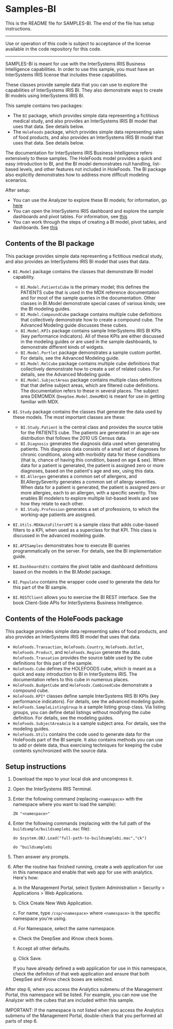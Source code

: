 # Samples-BI
This is the README file for SAMPLES-BI. 
The end of the file has setup instructions.

---
Use or operation of this code is subject to acceptance of the license available in the code 
repository for this code.

---
SAMPLES-BI is meant for use with the InterSystems IRIS Business Intelligence capabilities.
In order to use this sample, you must have an InterSystems IRIS license that includes these capabilities.

These classes provide sample data that you can use to explore the capabilities of InterSystems IRIS BI.
They also demonstrate ways to create BI models using InterSystems IRIS BI.

This sample contains two packages:
* The `BI` package, which provides simple data representing a fictitious medical study, and also provides 
  an InterSystems IRIS BI model that uses that data. See details below.
* The `HoleFoods` package, which provides simple data representing sales of food products, and also provides 
  an InterSystems IRIS BI model that uses that data. See details below.

The documentation for InterSystems IRIS Business Intelligence refers extensively to these samples. 
The HoleFoods model provides a quick and easy introduction to BI, and the BI model demonstrates 
null handling, list-based levels, and other features not included in HoleFoods. The BI package also 
explicitly demonstrates how to address more difficult modeling scenarios. 

After setup: 
* You can use the Analyzer to explore these BI models; for information, go [here](http://docs.intersystems.com/irislatest?KEY=D2ANLY_ch_intro)
* You can open the InterSystems IRIS dashboard and explore the sample dashboards and pivot
  tables. For information, see [this](http://docs.intersystems.com/irislatest?KEY=D2DASH)
* You can work through the steps of creating a BI model, pivot tables, and dashboards.
  See [this](http://docs.intersystems.com/irislatest?KEY=D2DT_ch_setup)

## Contents of the BI package

This package provides simple data representing a fictitious medical study, and also provides 
an InterSystems IRIS BI model that uses that data.

* `BI.Model` package contains the classes that demonstrate BI model capability.
   -  `BI.Model.PatientsCube` is the primary model; this defines the PATIENTS cube that is 
      used in the MDX reference documentation and for most of the sample queries in the documentation.
      Other classes in BI.Model demonstrate special cases of various kinds; see the BI modeling guides.
   -  `BI.Model.CompoundCube` package contains multiple cube definitions that collectively
      demonstrate how to create a compound cube. The Advanced Modeling guide discusses these cubes.
   -  `BI.Model.KPIs` package contains sample InterSystems IRIS BI KPIs (key performance indicators).
      All of these KPIs are either discussed in the modeling guides or are used in the sample dashboards, 
      to demonstrate different kinds of widgets.
   -  `BI.Model.Portlet` package demonstrates a sample custom portlet. For details, see the 
      Advanced Modeling guide.
   -  `BI.Model.RelCube` package contains multiple cube definitions that collectively
      demonstrate how to create a set of related cubes. For details, see the Advanced Modeling guide.
   -  `BI.Model.SubjectAreas` package contains multiple class definitions that that define 
      subject areas, which are filtered cube definitions. The documentation refers to these in several
      places. The subject area DEMOMDX (`DeepSee.Model.DemoMDX`) is meant for use in getting familiar
      with MDX.

* `BI.Study` package contains the classes that generate the data used by these models. The most 
  important classes are these:
   -  `BI.Study.Patient` is the central class and provides the source table for the PATIENTS cube.
      The patients are generated in an age-sex distribution that follows the 2010 US Census data. 
   -  `BI.Diagnosis` generates the diagnosis data used when generating patients. This diagnosis
      data consists of a small set of diagnoses for chronic conditions, along with morbidity data
      for these conditions (that is, chance of having this condition, based on age & sex). When data 
      for a patient is generated, the patient is assigned zero or more diagnoses, based on the 
      patient's age and sex, using this data.
   -  `BI.Allergen` generates a common set of allergens, and BI.AllergySeverity generates a
      common set of allergy severities. When data for a patient is generated, the patient is assigned 
      zero or more allergies, each to an allergen, with a specific severity. This enables BI modelers to
      explore multiple list-based levels and see how they relate to each other.
   -  `BI.Study.Profession` generates a set of professions, to which the working-age patients are
      assigned.

* `BI.Utils.MDXAutoFiltersKPI` is a sample class that adds cube-based filters to a KPI, when used
  as a superclass for that KPI. This class is discussed in the advanced modeling guide.

* `BI.APISamples` demonstrates how to execute BI queries programmatically on the server. For details,
  see the BI implementation guide.

* `BI.DashboardsEtc` contains the pivot table and dashboard definitions based on the models in
  the BI.Model package.

* `BI.Populate` contains the wrapper code used to generate the data for this part of the BI sample.

* `BI.RESTClient` allows you to exercise the BI REST interface. See the book Client-Side APIs 
  for InterSystems Business Intelligence.


## Contents of the HoleFoods package

This package provides simple data representing sales of food products, and also provides 
an InterSystems IRIS BI model that uses that data.
* `HoleFoods.Transaction`, `HoleFoods.Country`, `HoleFoods.Outlet`, `HoleFoods.Product`, and `HoleFoods.Region`
  generate the data. `HoleFoods.Transation` provides the source table used by the cube definitions
  for this part of the sample. 
* `HoleFoods.Cube` defines the HOLEFOODS cube, which is meant as a quick and easy introduction to BI
  in InterSystems IRIS. The documentation refers to this cube in numerous places.
* `HoleFoods.BudgetCube` and `HoleFoods.CombinedCube` demonstrate a compound cube.
* `HoleFoods.KPI*` classes define sample InterSystems IRIS BI KPIs (key performance indicators).
  For details, see the advanced modeling guide.
* `HoleFoods.SampleListingGroup` is a sample listing group class. Via listing groups, you can define
  detail listings without modifying the cube definition. For details, see the modeling guides.
* `HoleFoods.SubjectAreaAsia` is a sample subject area. For details, see the modeling guides.
* `HoleFoods.Utils` contains the code used to generate data for the HoleFoods part of the BI sample.
  It also contains methods you can use to add or delete data, thus exercising techniques for
  keeping the cube contents synchronized with the source data.

## Setup instructions

1. Download the repo to your local disk and uncompress it.
2. Open the InterSystems IRIS Terminal.
3. Enter the following command (replacing `<namespace>` with the namespace where you want to load the sample):

   `ZN "<namespace>"`
4. Enter the following commands (replacing with the full path of the `buildsample/buildsamplebi.mac` file):

   ```
   do $system.OBJ.Load("full-path-to-buildsamplebi.mac","ck")
   
   do ^buildsamplebi
   ```
5. Then answer any prompts.
6. After the routine has finished running, create a web application for use in this namespace and 
   enable that web app for use with analytics. Here's how:

   a. In the Management Portal, select System Administration > Security > Applications > Web Applications. 

   b. Click Create New Web Application. 

   c. For name, type `/csp/<namespace>` where `<namespace>` is the specific namespace you're using. 

   d. For Namespace, select the same namespace. 

   e. Check the DeepSee and iKnow check boxes. 

   f. Accept all other defaults. 

   g. Click Save.

   If you have already defined a web application for use in this namespace, check the definiton of that web
   application and ensure that both DeepSee and iKnow check boxes are selected.

After step 6, when you access the Analytics submenu of the Management Portal, this namespace will be listed.
For example, you can now use the Analyzer with the cubes that are included within this sample.

IMPORTANT: If the namespace is not listed when you access the Analytics submenu of the Management Portal, double-check that you performed all parts of step 6.
